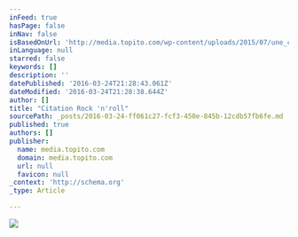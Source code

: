 ```yaml
---
inFeed: true
hasPage: false
inNav: false
isBasedOnUrl: 'http://media.topito.com/wp-content/uploads/2015/07/une_citation.jpg'
inLanguage: null
starred: false
keywords: []
description: ''
datePublished: '2016-03-24T21:28:43.061Z'
dateModified: '2016-03-24T21:28:38.644Z'
author: []
title: "Citation Rock 'n'roll"
sourcePath: _posts/2016-03-24-ff061c27-fcf3-450e-845b-12cdb57fb6fe.md
published: true
authors: []
publisher:
  name: media.topito.com
  domain: media.topito.com
  url: null
  favicon: null
_context: 'http://schema.org'
_type: Article

---
```

![](https://s3-us-west-2.amazonaws.com/the-grid-img/p/7735d521695ff720e81407de8b88c351ceafcea6.jpg)